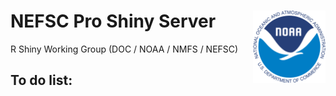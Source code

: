 # NEFSC Pro Shiny Server<img src="images/noaa.png" align="right" width="116" />
R Shiny Working Group (DOC / NOAA / NMFS / NEFSC)

## To do list:
